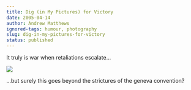 ```yaml
---
title: Dig (in My Pictures) for Victory
date: 2005-04-14
author: Andrew Matthews
ignored-tags: humour, photography
slug: dig-in-my-pictures-for-victory
status: published
---
```


It truly is war when retaliations escalate...

![](http://www.asra18.dsl.pipex.com/gallery/gallery12/Bren.gif)

...but surely this goes beyond the strictures of the geneva convention?

